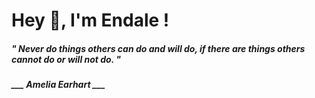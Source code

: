 <h1 title="head"> Hey 👋, I'm Endale !</h1>

**<h5><i>" Never do things others can do and will do, if there are things others cannot do or will not do. "</i></h5>**

*<b>___ Amelia Earhart ___</b>*
